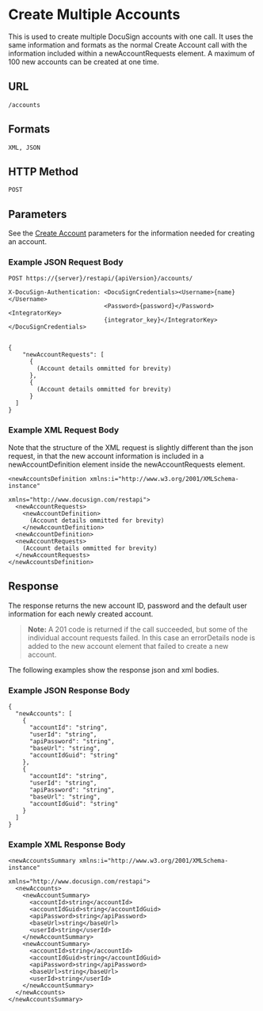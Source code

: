 # Create Multiple Accounts

This is used to create multiple DocuSign accounts with one call. 
It uses the same information and formats as the normal Create Account 
call with the information included within a newAccountRequests element. 
A maximum of 100 new accounts can be created at one time.

## URL

    /accounts

## Formats

    XML, JSON

## HTTP Method
    POST

## Parameters

See the [Create Account](https://www.docusign.com/p/RESTAPIGuide/Content/REST%20API%20References/Create%20Account.htm) parameters for the information needed for creating an account.

### Example JSON Request Body

    POST https://{server}/restapi/{apiVersion}/accounts/
    
    X-DocuSign-Authentication: <DocuSignCredentials><Username>{name}</Username>
                               <Password>{password}</Password><IntegratorKey>
                               {integrator_key}</IntegratorKey></DocuSignCredentials>
    
    
    {
        "newAccountRequests": [
          {
            (Account details ommitted for brevity)
          },
          {
            (Account details ommitted for brevity)
          }
      ]
    }

### Example XML Request Body

Note that the structure of the XML request is slightly different than the json request, 
in that the new account information is included in a newAccountDefinition element inside 
the newAccountRequests element.

    <newAccountsDefinition xmlns:i="http://www.w3.org/2001/XMLSchema-instance" 
                                             xmlns="http://www.docusign.com/restapi">
      <newAccountRequests>
        <newAccountDefinition>
          (Account details ommitted for brevity)
        </newAccountDefinition>
      <newAccountDefinition>
      <newAccountRequests>
        (Account details ommitted for brevity)
      </newAccountRequests>
    </newAccountsDefinition>

## Response

The response returns the new account ID, password and the default user information for each newly created account.

> **Note:**  A 201 code is returned if the call succeeded, 
> but some of the individual account requests failed. 
> In this case an errorDetails node is added to the new account 
> element that failed to create a new account.

The following examples show the response json and xml bodies.

### Example JSON Response Body

    {
      "newAccounts": [
        {
          "accountId": "string",
          "userId": "string",
          "apiPassword": "string",
          "baseUrl": "string",
          "accountIdGuid": "string"
        },
        {
          "accountId": "string",
          "userId": "string",
          "apiPassword": "string",
          "baseUrl": "string",
          "accountIdGuid": "string"
        }
      ]
    }

### Example XML Response Body

    <newAccountsSummary xmlns:i="http://www.w3.org/2001/XMLSchema-instance" 
                                          xmlns="http://www.docusign.com/restapi">
      <newAccounts>
        <newAccountSummary>
          <accountId>string</accountId>
          <accountIdGuid>string</accountIdGuid>
          <apiPassword>string</apiPassword>
          <baseUrl>string</baseUrl>
          <userId>string</userId>
        </newAccountSummary>
        <newAccountSummary>
          <accountId>string</accountId>
          <accountIdGuid>string</accountIdGuid>
          <apiPassword>string</apiPassword>
          <baseUrl>string</baseUrl>
          <userId>string</userId>
        </newAccountSummary>
      </newAccounts>
    </newAccountsSummary>

